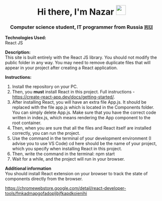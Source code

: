 <h1 align="center">Hi there, I'm <a  target="_blank">Nazar</a> 
<img src="https://github.com/blackcater/blackcater/raw/main/images/Hi.gif" height="32"/></h1>
<h3 align="center">Computer science student, IT programmer from Russia 🇷🇺</h3
                                                                          

**Technologies Used:** <br/>
React JS

**Description:**<br/>
This site is built entirely with the React JS library.
You should not modify the public folder in any way.
You may need to remove duplicate files that will appear in your project after
creating a React application.

**Instructions:**
1. Install the repository on your PC.
2. Then, you **must** install React in this project. Full instructions -
https://create-react-app.dev/docs/getting-started/.
3. After installing React, you will have an extra file App.js. It should be replaced with the file app.js
which is located in the Components folder.
You can simply delete App.js.
Make sure that you have the correct code written in index.js, which means rendering the App component to the root container.
4. Then, when you are sure that all the files and React itself are installed correctly, you can run the project.
5. Use the command in the terminal of your development environment (I advise you to use VS Code)
cd here should be the name of your project, which you specify when installing React in this project.
6. Then, write the command in the terminal: npm start
7. Wait for a while, and the project will run in your browser.

**Additional information** <br/>
You should install React extension on your browser to track the state of components directly from the browser.<br/>

https://chromewebstore.google.com/detail/react-developer-tools/fmkadmapgofadopljbjfkapdkoienihi
